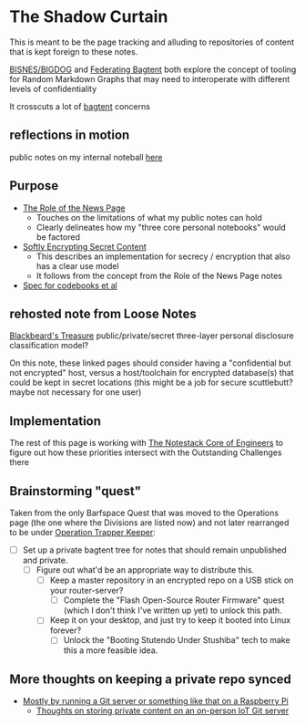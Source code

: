 # The Shadow Curtain

This is meant to be the page tracking and alluding to repositories of content that is kept foreign to these notes.

[BISNES/BIGDOG](bfdafa43-6389-46c1-a308-8e6cc68bf0a3.md) and [Federating Bagtent](abf92e6b-7ba0-41f3-b13a-63ec77133cf3.md) both explore the concept of tooling for Random Markdown Graphs that may need to interoperate with different levels of confidentiality

It crosscuts a lot of [bagtent](ba00b8cb-9d05-4aef-bd50-0990f82dd723.md) concerns

## reflections in motion

public notes on my internal noteball [here](e758ed35-88a5-4d7e-91be-a23e8db69bfc.md)

## Purpose

- [The Role of the News Page](4469becb-5e0a-467c-ab05-89a7e6555bca.md)
  - Touches on the limitations of what my public notes can hold
  - Clearly delineates how my "three core personal notebooks" would be factored
- [Softly Encrypting Secret Content](de39c59d-7091-4e34-84ff-9c25ceed1055.md)
  - This describes an implementation for secrecy / encryption that also has a clear use model
  - It follows from the concept from the Role of the News Page notes
- [Spec for codebooks et al](1cb2f5e0-47b2-423c-a1c8-362afa0f81ff.md)

## rehosted note from Loose Notes

[Blackbeard's Treasure](47d09240-6a5e-4955-9939-d8977d3bb2a2.md) public/private/secret three-layer personal disclosure classification model?

On this note, these linked pages should consider having a "confidential but not encrypted" host, versus a host/toolchain for encrypted database(s) that could be kept in secret locations (this might be a job for secure scuttlebutt? maybe not necessary for one user)

## Implementation

The rest of this page is working with [The Notestack Core of Engineers](30ec2e6e-47d0-496a-a523-0732b35aea8a.md) to figure out how these priorities intersect with the Outstanding Challenges there

## Brainstorming "quest"

Taken from the only Barfspace Quest that was moved to the Operations page (the one where the Divisions are listed now) and not later rearranged to be under [Operation Trapper Keeper](1da0f61f-c2bb-4b9d-99da-e3f07e18556a.md):

- [ ] Set up a private bagtent tree for notes that should remain unpublished and private.
  - [ ] Figure out what'd be an appropriate way to distribute this.
    - [ ] Keep a master repository in an encrypted repo on a USB stick on your router-server?
      - [ ] Complete the "Flash Open-Source Router Firmware" quest (which I don't think I've written up yet) to unlock this path.
    - [ ] Keep it on your desktop, and just try to keep it booted into Linux forever?
      - [ ] Unlock the "Booting Stutendo Under Stushiba" tech to make this a more feasible idea.

## More thoughts on keeping a private repo synced

- [Mostly by running a Git server or something like that on a Raspberry Pi](8a752277-0d93-426d-aa5f-d799cce7be45.md)
  - [Thoughts on storing private content on an on-person IoT Git server](8ee4ce3b-d7bc-46d1-a7df-913a847bf2b1.md)
